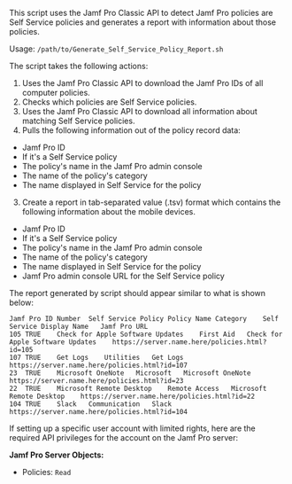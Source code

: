 This script uses the Jamf Pro Classic API to detect Jamf Pro policies are Self Service policies and generates a report with information about those policies.

Usage: `/path/to/Generate_Self_Service_Policy_Report.sh`

The script takes the following actions:

1. Uses the Jamf Pro Classic API to download the Jamf Pro IDs of all computer policies.
2. Checks which policies are Self Service policies.
3. Uses the Jamf Pro Classic API to download all information about matching Self Service policies.
4. Pulls the following information out of the policy record data:

*    Jamf Pro ID
*    If it's a Self Service policy
*    The policy's name in the Jamf Pro admin console
*    The name of the policy's category
*    The name displayed in Self Service for the policy

3. Create a report in tab-separated value (.tsv) format which contains the following information
   about the mobile devices.

*    Jamf Pro ID
*    If it's a Self Service policy
*    The policy's name in the Jamf Pro admin console
*    The name of the policy's category
*    The name displayed in Self Service for the policy
*    Jamf Pro admin console URL for the Self Service policy

The report generated by script should appear similar to what is shown below:

```
Jamf Pro ID Number	Self Service Policy	Policy Name	Category	Self Service Display Name	Jamf Pro URL
105	TRUE	Check for Apple Software Updates	First Aid	Check for Apple Software Updates	https://server.name.here/policies.html?id=105
107	TRUE	Get Logs	Utilities	Get Logs	https://server.name.here/policies.html?id=107
23	TRUE	Microsoft OneNote	Microsoft	Microsoft OneNote	https://server.name.here/policies.html?id=23
22	TRUE	Microsoft Remote Desktop	Remote Access	Microsoft Remote Desktop	https://server.name.here/policies.html?id=22
104	TRUE	Slack	Communication	Slack	https://server.name.here/policies.html?id=104
```


If setting up a specific user account with limited rights, here are the required API privileges for the account on the Jamf Pro server:

**Jamf Pro Server Objects:**

* Policies: `Read`